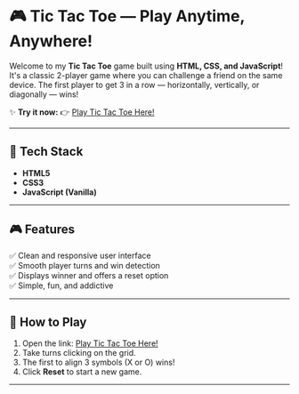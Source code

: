 # 🎮 Tic Tac Toe — Play Anytime, Anywhere!

Welcome to my **Tic Tac Toe** game built using **HTML, CSS, and JavaScript**!  
It's a classic 2-player game where you can challenge a friend on the same device. The first player to get 3 in a row — horizontally, vertically, or diagonally — wins!

✨ **Try it now:** 👉 [Play Tic Tac Toe Here!](https://pabbathi-satish-kumar.github.io/TIC-TAC-TOE/)

---

## 🎨 Tech Stack

- **HTML5**  
- **CSS3**  
- **JavaScript (Vanilla)**  

---

## 🎮 Features

✅ Clean and responsive user interface  
✅ Smooth player turns and win detection  
✅ Displays winner and offers a reset option  
✅ Simple, fun, and addictive  

---


## 🚀 How to Play

1. Open the link: [Play Tic Tac Toe Here!](https://pabbathi-satish-kumar.github.io/TIC-TAC-TOE/)
2. Take turns clicking on the grid.
3. The first to align 3 symbols (X or O) wins!
4. Click **Reset** to start a new game.

---




